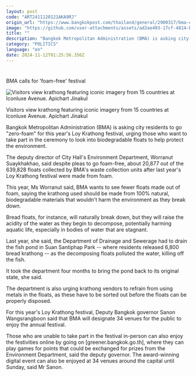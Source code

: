 ```yaml
---
layout: post
code: "ART2411120121AKA9RJ"
origin_url: "https://www.bangkokpost.com/thailand/general/2900317/bma-calls-for-foam-free-festival"
image: "https://github.com/user-attachments/assets/ad2ae493-17cf-4814-b5a5-b78667746446"
title: ""
description: "Bangkok Metropolitan Administration (BMA) is asking city residents to go \"zero-foam\" for this year"
category: "POLITICS"
language: "en"
date: 2024-11-12T01:25:56.356Z
---
```


# 

BMA calls for 'foam-free' festival

![Visitors view krathong featuring iconic imagery from 15 countries at Iconluxe Avenue. Apichart Jinakul](https://github.com/user-attachments/assets/46d09879-81d2-4028-93a6-9daa11420591)

Visitors view krathong featuring iconic imagery from 15 countries at Iconluxe Avenue. Apichart Jinakul

Bangkok Metropolitan Administration (BMA) is asking city residents to go "zero-foam" for this year's Loy Krathong festival, urging those who want to take part in the ceremony to look into biodegradable floats to help protect the environment.

The deputy director of City Hall's Environment Department, Worranut Suaykhakhao, said despite pleas to go foam-free, about 20,877 out of the 639,828 floats collected by BMA's waste collection units after last year's Loy Krathong festival were made from foam.

This year, Ms Worranut said, BMA wants to see fewer floats made out of foam, saying the krathong used should be made from 100% natural, biodegradable materials that wouldn't harm the environment as they break down.

Bread floats, for instance, will naturally break down, but they will raise the acidity of the water as they begin to decompose, potentially harming aquatic life, especially in bodies of water that are stagnant.

Last year, she said, the Department of Drainage and Sewerage had to drain the fish pond in Suan Santiphap Park -- where residents released 6,800 bread krathong -- as the decomposing floats polluted the water, killing off the fish.

It took the department four months to bring the pond back to its original state, she said.

The department is also urging krathong vendors to refrain from using metals in the floats, as these have to be sorted out before the floats can be properly disposed.

For this year's Loy Krathong festival, Deputy Bangkok governor Sanon Wangsrangboon said that BMA will designate 34 venues for the public to enjoy the annual festival.

Those who are unable to take part in the festival in-person can also enjoy the festivities online by going on \[greener.bangkok.go.th\], where they can play games for points that could be exchanged for prizes from the Environment Department, said the deputy governor. The award-winning digital event can also be enjoyed at 34 venues around the capital until Sunday, said Mr Sanon.